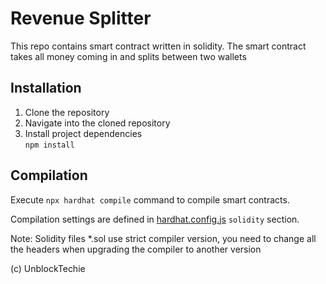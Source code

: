 # Revenue Splitter #
This repo contains smart contract written in solidity.
The smart contract takes all money coming in and splits between two wallets


## Installation ##

1. Clone the repository  
2. Navigate into the cloned repository  
3. Install project dependencies  
   ```npm install```

## Compilation ##
Execute ```npx hardhat compile``` command to compile smart contracts.

Compilation settings are defined in [hardhat.config.js](./hardhat.config.js) ```solidity``` section.

Note: Solidity files *.sol use strict compiler version, you need to change all the headers when upgrading the
compiler to another version 

(c) UnblockTechie
